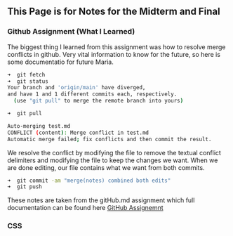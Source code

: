 ## This Page is for Notes for the Midterm and Final

### Github Assignment (What I Learned)
  The biggest thing I learned from this assignment was how to resolve merge conflicts in github. Very vital information to know for the future, so here is some documentatio for future Maria.
```sh
➜  git fetch
➜  git status
Your branch and 'origin/main' have diverged,
and have 1 and 1 different commits each, respectively.
  (use "git pull" to merge the remote branch into yours)

➜  git pull

Auto-merging test.md
CONFLICT (content): Merge conflict in test.md
Automatic merge failed; fix conflicts and then commit the result.
```

We resolve the conflict by modifying the file to remove the textual conflict delimiters and modifying the file to keep the changes we want. When we are done editing, our file contains what we want from both commits.

```sh
➜  git commit -am "merge(notes) combined both edits"
➜  git push
```
These notes are taken from the gitHub.md assignment which full documentation can be found here [GitHub Assignemnt](https://github.com/webprogramming260/.github/blob/main/profile/essentials/gitHub/gitHub.md)

### CSS
